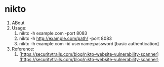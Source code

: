 # nikto

1. ABout
2. Usage:
   1. nikto -h example.com -port 8083
   2. nikto -h http://example.com/path/ -port 8083
   3. nikto -h example.com -id username:password \[basic authentication]
3. Reference:
   1. [https://securitytrails.com/blog/nikto-website-vulnerability-scanner](https://securitytrails.com/blog/nikto-website-vulnerability-scanner)
